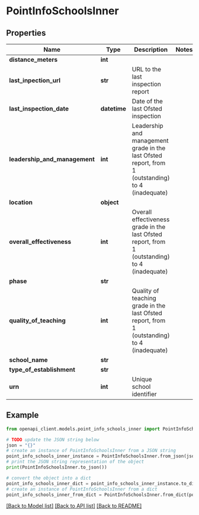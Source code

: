 # PointInfoSchoolsInner


## Properties

Name | Type | Description | Notes
------------ | ------------- | ------------- | -------------
**distance_meters** | **int** |  | 
**last_inpection_url** | **str** | URL to the last inspection report | 
**last_inspection_date** | **datetime** | Date of the last Ofsted inspection | 
**leadership_and_management** | **int** | Leadership and management grade in the last Ofsted report, from 1 (outstanding) to 4 (inadequate) | 
**location** | **object** |  | 
**overall_effectiveness** | **int** | Overall effectiveness grade in the last Ofsted report, from 1 (outstanding) to 4 (inadequate) | 
**phase** | **str** |  | 
**quality_of_teaching** | **int** | Quality of teaching grade in the last Ofsted report, from 1 (outstanding) to 4 (inadequate) | 
**school_name** | **str** |  | 
**type_of_establishment** | **str** |  | 
**urn** | **int** | Unique school identifier | 

## Example

```python
from openapi_client.models.point_info_schools_inner import PointInfoSchoolsInner

# TODO update the JSON string below
json = "{}"
# create an instance of PointInfoSchoolsInner from a JSON string
point_info_schools_inner_instance = PointInfoSchoolsInner.from_json(json)
# print the JSON string representation of the object
print(PointInfoSchoolsInner.to_json())

# convert the object into a dict
point_info_schools_inner_dict = point_info_schools_inner_instance.to_dict()
# create an instance of PointInfoSchoolsInner from a dict
point_info_schools_inner_from_dict = PointInfoSchoolsInner.from_dict(point_info_schools_inner_dict)
```
[[Back to Model list]](../README.md#documentation-for-models) [[Back to API list]](../README.md#documentation-for-api-endpoints) [[Back to README]](../README.md)


